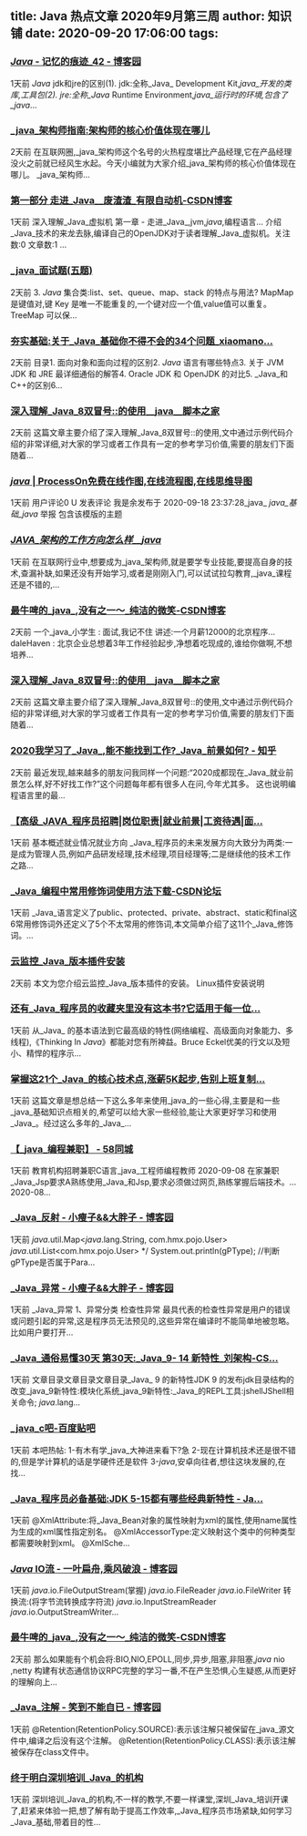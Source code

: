 
title: Java 热点文章 2020年9月第三周
author: 知识铺
date: 2020-09-20 17:06:00
tags: 
---
  
### [_Java_ - 记忆的痕迹_42 - 博客园](https://zshipu.com/t?url=https://www.cnblogs.com/429lirui/p/13694811.html)

 1天前 _Java_ jdk和jre的区别(1). jdk:全称_Java_ Development Kit,_java_开发的类库,工具包(2). jre:全称_Java_ Runtime Environment,_java_运行时的环境,包含了_java_...

### [_java_架构师指南:架构师的核心价值体现在哪儿](https://zshipu.com/t?url=https://baijiahao.baidu.com/s?id=1678152273546590783&wfr=spider&for=pc)

 2天前 在互联网圈,_java_架构师这个名号的火热程度堪比产品经理,它在产品经理没火之前就已经风生水起。今天小编就为大家介绍_java_架构师的核心价值体现在哪儿。 _java_架构师...

### [第一部分 走进_Java__废渣渣_有限自动机-CSDN博客](https://zshipu.com/t?url=https://blog.csdn.net/weixin_44556968/category_10400057.html)

 1天前 深入理解_Java_虚拟机 第一章 - 走进_Java_,jvm,_java_,编程语言... 介绍_Java_技术的来龙去脉,编译自己的OpenJDK对于读者理解_Java_虚拟机。关注数:0 文章数:1 ...

### [_java_面试题(五题)](https://zshipu.com/t?url=https://baijiahao.baidu.com/s?id=1678141025356195054&wfr=spider&for=pc)

 2天前 3\. _Java_ 集合类:list、set、queue、map、stack 的特点与用法? MapMap 是键值对,键 Key 是唯一不能重复的,一个键对应一个值,value值可以重复。TreeMap 可以保...

### [夯实基础:关于_Java_基础你不得不会的34个问题_xiaomano...](https://zshipu.com/t?url=https://blog.csdn.net/xiaomanong123/article/details/108663489)

 2天前 目录1\. 面向对象和面向过程的区别2\. _Java_ 语言有哪些特点3\. 关于 JVM JDK 和 JRE 最详细通俗的解答4\. Oracle JDK 和 OpenJDK 的对比5\. _Java_和C++的区别6...

### [深入理解_Java_8双冒号::的使用__java__脚本之家](https://zshipu.com/t?url=http://www.jb51.net/article/195952.htm)

 2天前 这篇文章主要介绍了深入理解_Java_8双冒号::的使用,文中通过示例代码介绍的非常详细,对大家的学习或者工作具有一定的参考学习价值,需要的朋友们下面随着...

### [_java_ | ProcessOn免费在线作图,在线流程图,在线思维导图](https://zshipu.com/t?url=https://processon.com/view/5cdd75f3e4b003096de0cc42)

 1天前 用户评论0 U 发表评论 我是余发布于 2020-09-18 23:37:28_java_ _java_基础_java_ 举报 包含该模版的主题


### [_JAVA_架构的工作方向怎么样__java_](https://zshipu.com/t?url=https://www.sohu.com/a/419304108_120852656)

 1天前 在互联网行业中,想要成为_java_架构师,就是要学专业技能,要提高自身的技术,查漏补缺,如果还没有开始学习,或者是刚刚入门,可以试试拉勾教育,_java_课程还是不错的,...

### [最牛啤的_java_,没有之一～_纯洁的微笑-CSDN博客](https://zshipu.com/t?url=https://smile.blog.csdn.net/article/details/108675458)

 2天前 一个_java_小学生 : 面试,我记不住 讲述:一个月薪12000的北京程序... daleHaven : 北京企业总想着3年工作经验起步,净想着吃现成的,谁给你做啊,不想培养...

### [深入理解_Java_8双冒号::的使用__java__脚本之家](https://zshipu.com/t?url=https://www.jb51.net/article/195952.htm)

 2天前 这篇文章主要介绍了深入理解_Java_8双冒号::的使用,文中通过示例代码介绍的非常详细,对大家的学习或者工作具有一定的参考学习价值,需要的朋友们下面随着...


### [2020我学习了_Java_,能不能找到工作?_Java_前景如何? - 知乎](https://zshipu.com/t?url=https://zhuanlan.zhihu.com/p/252620684)

 2天前 最近发现,越来越多的朋友问我同样一个问题:“2020成都现在_Java_就业前景怎么样,好不好找工作?”这个问题每年都有很多人在问,今年尤其多。 这也说明编程语言里的最...

### [【高级_JAVA_程序员招聘|岗位职责|就业前景|工资待遇|面...](https://zshipu.com/t?url=http://www.kanzhun.com/jobs/209619/)

 1天前 基本概述就业情况就业方向 _Java_程序员的未来发展方向大致分为两类:一是成为管理人员,例如产品研发经理,技术经理,项目经理等;二是继续他的技术工作之路...

### [_Java_编程中常用修饰词使用方法下载-CSDN论坛](https://zshipu.com/t?url=https://bbs.csdn.net/topics/397706778)

 1天前 _Java_语言定义了public、protected、private、abstract、static和final这6常用修饰词外还定义了5个不太常用的修饰词,本文简单介绍了这11个_Java_修饰词。...

### [云监控_Java_版本插件安装](https://zshipu.com/t?url=https://help.aliyun.com/document_detail/38859.html)

 2天前 本文为您介绍云监控_Java_版本插件的安装。 Linux插件安装说明

### [还有_Java_程序员的收藏夹里没有这本书?它适用于每一位...](https://zshipu.com/t?url=https://baijiahao.baidu.com/s?id=1678181142906283249&wfr=spider&for=pc)

 1天前 从_Java_ 的基本语法到它最高级的特性(网络编程、高级面向对象能力、多线程),《Thinking In _Java_》都能对您有所裨益。Bruce Eckel优美的行文以及短小、精悍的程序示...

### [掌握这21个_Java_的核心技术点,涨薪5K起步,告别上班复制...](https://zshipu.com/t?url=https://www.bilibili.com/read/cv7650612/)

 1天前 这篇文章是想总结一下这么多年来使用_java_的一些心得,主要是和一些_java_基础知识点相关的,希望可以给大家一些经验,能让大家更好学习和使用_Java_。经过这么多年的_Java_...

### [【_java_编程兼职】 - 58同城](https://zshipu.com/t?url=https://m.58.com/w/ppejavabcjz/)

 1天前 教育机构招聘兼职C语言_java_工程师编程教师 2020-09-08 在家兼职_Java_Jsp ​要求A熟练使用_Java_和Jsp,要求必须做过网页,熟练掌握后端技术。... 2020-08...

### [_Java_反射 - 小瘦子&&大胖子 - 博客园](https://zshipu.com/t?url=https://www.cnblogs.com/LittleSkinny/p/13694727.html)

 1天前 _java_.util.Map<_java_.lang.String, com.hmx.pojo.User> _java_.util.List<com.hmx.pojo.User> */ System.out.println(gPType); //判断gPType是否属于Para...

### [_Java_异常 - 小瘦子&&大胖子 - 博客园](https://zshipu.com/t?url=https://www.cnblogs.com/LittleSkinny/p/13694736.html)

 1天前 _Java_异常 1、异常分类 检查性异常 最具代表的检查性异常是用户的错误或问题引起的异常,这是程序员无法预见的,这些异常在编译时不能简单地被忽略。比如用户要打开...

### [_Java_通俗易懂30天 第30天:_Java_9- 14 新特性_刘架构-CS...](https://zshipu.com/t?url=https://blog.csdn.net/qq_42897427/article/details/108674755)

 1天前 文章目录文章目录文章目录_Java_ 9 的新特性JDK 9 的发布jdk目录结构的改变_java_9新特性:模块化系统_java_9新特性:_Java_的REPL工具:jshellJShell相关命令; _java_.lang...

### [_java_c吧-百度贴吧](https://zshipu.com/t?url=https://tieba.baidu.com/f?kw=javac)

 1天前 本吧热帖: 1-有木有学_java_大神进来看下?急 2-现在计算机技术还是很不错的,但是学计算机的话是学硬件还是软件 3-_java_,安卓向往者,想往这块发展的,在找...

### [_Java_程序员必备基础:JDK 5-15都有哪些经典新特性 - Ja...](https://zshipu.com/t?url=https://www.cnblogs.com/jay-huaxiao/p/13694593.html)

 1天前 @XmlAttribute:将_Java_Bean对象的属性映射为xml的属性,使用name属性为生成的xml属性指定别名。 @XmlAccessorType:定义映射这个类中的何种类型都需要映射到xml。 @XmlSche...

### [_Java_ IO流 - 一叶扁舟,乘风破浪 - 博客园](https://zshipu.com/t?url=https://www.cnblogs.com/zhangbl55666/p/13694037.html)

 1天前 _java_.io.FileOutputStream(掌握) _java_.io.FileReader _java_.io.FileWriter 转换流:(将字节流转换成字符流) _java_.io.InputStreamReader _java_.io.OutputStreamWriter...

### [最牛啤的_java_,没有之一～_纯洁的微笑-CSDN博客](https://zshipu.com/t?url=https://blog.csdn.net/ityouknow/article/details/108675458)

 2天前 那么如果能有个机会将:BIO,NIO,EPOLL,同步,异步,阻塞,非阻塞,_java_ nio ,netty 构建有状态通信协议RPC完整的学习一番,不在产生恐惧,心生疑惑,从而更好的理解向上...

### [_Java_注解 - 笑到不能自已 - 博客园](https://zshipu.com/t?url=https://www.cnblogs.com/nieaojie625/p/13694631.html)

 1天前 @Retention(RetentionPolicy.SOURCE):表示该注解只被保留在_java_源文件中,编译之后没有这个注解。 @Retention(RetentionPolicy.CLASS):表示该注解被保存在class文件中。

### [终于明白深圳培训_Java_的机构](https://zshipu.com/t?url=https://www.edutt.com/news_show_546734/)

 1天前 深圳培训_Java_的机构,不一样的教学,不要一样课堂,深圳_Java_培训开课了,赶紧来体验一把,想了解有助于提高工作效率,_Java_程序员市场紧缺,如何学习_Java_基础,带着目的性...

